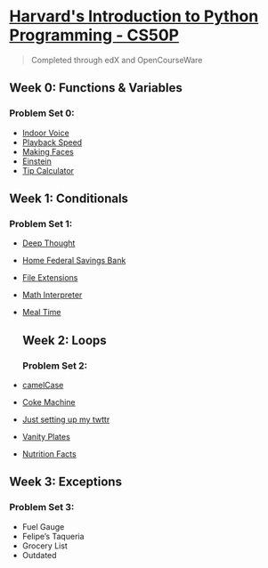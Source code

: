# [Harvard's Introduction to Python Programming - CS50P](https://cs50.harvard.edu/python/2022/)
> Completed through edX and OpenCourseWare

## Week 0: Functions & Variables

### Problem Set 0:

- [Indoor Voice](Python-Programs/indoor.py)
- [Playback Speed](Python-Programs/playback.py)
- [Making Faces](Python-Programs/faces.py)
- [Einstein](Python-Programs/einstein.py)
- [Tip Calculator](Python-Programs/tip.py)

## Week 1: Conditionals

### Problem Set 1:

- [Deep Thought](Python-Programs/deep.py)
- [Home Federal Savings Bank](Python-Programs/bank.py)
- [File Extensions](Python-Programs/extensions.py)
- [Math Interpreter](Python-Programs/interpreter.py)
- [Meal Time](Python-Programs/meal.py)

  ## Week 2: Loops

  ### Problem Set 2:

- [camelCase](Python-Programs/camel.py)
- [Coke Machine](Python-Programs/coke.py)
- [Just setting up my twttr](Python-Programs/twttr.py)
- [Vanity Plates](Python-Programs/plates.py)
- [Nutrition Facts](Python-Programs/nutrition.py)

## Week 3: Exceptions

### Problem Set 3:

- Fuel Gauge
- Felipe’s Taqueria
- Grocery List
- Outdated
